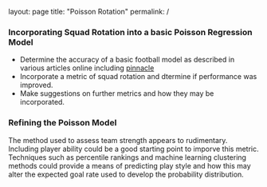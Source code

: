 layout: page
title: "Poisson Rotation"
permalink: /

### Incorporating Squad Rotation into a basic Poisson Regression Model
- Determine the accuracy of a basic football model as described in various articles online including [pinnacle](https://www.pinnacle.com/en/betting-articles/Soccer/how-to-calculate-poisson-distribution/MD62MLXUMKMXZ6A8)
- Incorporate a metric of squad rotation and dtermine if performance was improved.
- Make suggestions on further metrics and how they may be incorporated.

### Refining the Poisson Model
The method used to assess team strength appears to rudimentary. Including player ability could be a good starting point to imporve this metric. Techniques such as percentile rankings and machine learning clustering methods could provide a means of predicting play style and how this may alter the expected goal rate used to develop the probability distribution.
